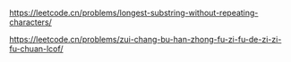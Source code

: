 https://leetcode.cn/problems/longest-substring-without-repeating-characters/

https://leetcode.cn/problems/zui-chang-bu-han-zhong-fu-zi-fu-de-zi-zi-fu-chuan-lcof/
